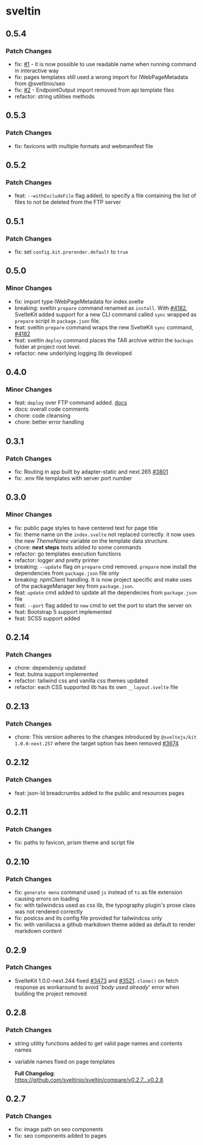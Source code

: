 # sveltin

## 0.5.4

### Patch Changes

- fix: [#1](https://github.com/sveltinio/sveltin/issues/1) - it is now possible to use readable name when running command in interactive way
- fix: pages templates still used a wrong import for IWebPageMetadata from @sveltinio/seo
- fix: [#2](https://github.com/sveltinio/sveltin/issues/2) - EndpointOutput import removed from api template files
- refactor: string utilities methods

## 0.5.3

### Patch Changes

- fix: favicons with multiple formats and webmanifest file

## 0.5.2

### Patch Changes

- feat: `--withExcludeFile` flag added, to specify a file containing the list of files to not be deleted from the FTP server

## 0.5.1

### Patch Changes

- fix: set `config.kit.prerender.default` to `true`

## 0.5.0

### Minor Changes

- fix: import type IWebPageMetadata for index.svelte
- breaking: sveltin `prepare` command renamed as `install`. With [#4182](https://github.com/sveltejs/kit/pull/4182), SvelteKit added support for a new CLI command called `sync` wrapped as `prepare` script in `package.json` file.
- feat: sveltin `prepare` command wraps the new SvelteKit `sync` command, [#4182](https://github.com/sveltejs/kit/pull/4182)
- feat: sveltin `deploy` command places the TAR archive within the `backups` folder at project root level.
- refactor: new underlying logging lib developed

## 0.4.0

### Minor Changes

- feat: `deploy` over FTP command added. [docs](https://docs.sveltin.io/cli/deploy)
- docs: overall code comments
- chore: code cleansing
- chore: better error handling

## 0.3.1

### Patch Changes

- fix: Routing in app built by adapter-static and next.265 [#3801](https://github.com/sveltejs/kit/pull/3801)
- fix: .env file templates with server port number

## 0.3.0

### Minor Changes

- fix: public page styles to have centered text for page title
- fix: theme name on the `index.svelte` not replaced correctly. it now uses the new _ThemeName_ variable on the template data structure.
- chore: **next steps** texts added to some commands
- refactor: go templates execution functions
- refactor: logger and pretty printer
- breaking: `--update` flag on `prepare` cmd removed. `prepare` now install the dependencies from `package.json` file only
- breaking: npmClient handling. It is now project specific and make uses of the packageManager key from `package.json`.
- feat: `update` cmd added to update all the dependecies from `package.json` file
- feat: `--port` flag added to `new` cmd to set the port to start the server on
- feat: Bootstrap 5 support implemented
- feat: SCSS support added

## 0.2.14

### Patch Changes

- chore: dependency updated
- feat: bulma support implemented
- refactor: tailwind css and vanilla css themes updated
- refactor: each CSS supported lib has its own `__layout.svelte` file

## 0.2.13

### Patch Changes

- chore: This version adheres to the changes introduced by `@sveltejs/kit 1.0.0-next.257` where the target option has been removed [#3674](https://github.com/sveltejs/kit/pull/3674)

## 0.2.12

### Patch Changes

- feat: json-ld breadcrumbs added to the public and resources pages

## 0.2.11

### Patch Changes

- fix: paths to favicon, prism theme and script file

## 0.2.10

### Patch Changes

- fix: `generate menu` command used `js` instead of `ts` as file extension causing errors on loading
- fix: with tailwindcss used as css lib, the typography plugin's prose class was not rendered correctly
- fix: postcss and its config file provided for tailwindcss only
- fix: with vanillacss a github markdown theme added as default to render markdown content

## 0.2.9

### Patch Changes

- SvelteKit 1.0.0-next.244 fixed [#3473](https://github.com/sveltejs/kit/issues/3473) and [#3521](https://github.com/sveltejs/kit/pull/3521). `clone()` on fetch response as workaround to avoid '_body used already_' error when building the project removed

## 0.2.8

### Patch Changes

- string utility functions added to get valid page names and contents names
- variable names fixed on page templates

  **Full Changelog**: https://github.com/sveltinio/sveltin/compare/v0.2.7...v0.2.8

## 0.2.7

### Patch Changes

- fix: image path on seo components
- fix: seo components added to pages
